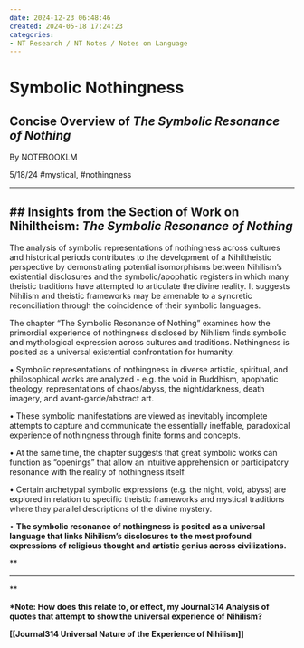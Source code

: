 ```yaml
---
date: 2024-12-23 06:48:46
created: 2024-05-18 17:24:23
categories:
- NT Research / NT Notes / Notes on Language
---
```


# Symbolic Nothingness

## Concise Overview of _The Symbolic Resonance of Nothing_

By NOTEBOOKLM

5/18/24 #mystical, #nothingness

  

* * *

  

## \## Insights from the Section of Work on Nihiltheism: _The Symbolic Resonance of Nothing_

The analysis of symbolic representations of nothingness across cultures and historical periods contributes to the development of a Nihiltheistic perspective by demonstrating potential isomorphisms between Nihilism’s existential disclosures and the symbolic/apophatic registers in which many theistic traditions have attempted to articulate the divine reality. It suggests Nihilism and theistic frameworks may be amenable to a syncretic reconciliation through the coincidence of their symbolic languages.

  

The chapter “The Symbolic Resonance of Nothing” examines how the primordial experience of nothingness disclosed by Nihilism finds symbolic and mythological expression across cultures and traditions. Nothingness is posited as a universal existential confrontation for humanity.

  

• Symbolic representations of nothingness in diverse artistic, spiritual, and philosophical works are analyzed - e.g. the void in Buddhism, apophatic theology, representations of chaos/abyss, the night/darkness, death imagery, and avant-garde/abstract art.

  

• These symbolic manifestations are viewed as inevitably incomplete attempts to capture and communicate the essentially ineffable, paradoxical experience of nothingness through finite forms and concepts.

• At the same time, the chapter suggests that great symbolic works can function as “openings” that allow an intuitive apprehension or participatory resonance with the reality of nothingness itself.

  

• Certain archetypal symbolic expressions (e.g. the night, void, abyss) are explored in relation to specific theistic frameworks and mystical traditions where they parallel descriptions of the divine mystery.

  

• **The symbolic resonance of nothingness is posited as a universal language that links Nihilism’s disclosures to the most profound expressions of religious thought and artistic genius across civilizations.**

**

* * *

**

**\*Note: How does this relate to, or effect, my Journal314 Analysis of quotes that attempt to show the universal experience of Nihilism?**

**[[Journal314 Universal Nature of the Experience of Nihilism]]**